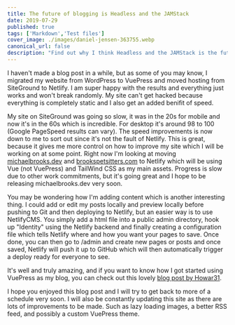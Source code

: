 ```yaml
---
title: The future of blogging is Headless and the JAMStack
date: 2019-07-29
published: true
tags: ['Markdown','Test files']
cover_image: ./images/daniel-jensen-363755.webp
canonical_url: false
description: "Find out why I think Headless and the JAMStack is the future of blogs"
---
```


I haven't made a blog post in a while, but as some of you may know, I migrated my website from WordPress to VuePress and moved hosting from SiteGround to Netlify. I am super happy with the results and everything just works and won't break randomly. My site can't get hacked because everything is completely static and I also get an added benifit of speed.

My site on SiteGround was going so slow, it was in the 20s for mobile and now it's in the 60s which is incredible. For desktop it's around 98 to 100 (Google PageSpeed results can vary). The speed improvements is now down to me to sort out since it's not the fault of Netlify. This is great, because it gives me more control on how to improve my site which I will be working on at some point. Right now I'm looking at moving [michaelbrooks.dev](https://michaelbrooks.dev) and [brookspetsitters.com](https://brookspetsitters.com) to Netlify which will be using Vue (not VuePress) and TailWind CSS as my main assets. Progress is slow due to other work commitments, but it's going great and I hope to be releasing michaelbrooks.dev very soon.

You may be wondering how I'm adding content which is another interesting thing. I could add or edit my posts locally and preview locally before pushing to Git and then deploying to Netlify, but an easier way is to use NetlifyCMS. You simply add a html file into a public admin directory, hook up "Identity" using the Netlify backend and finally creating a configuration file which tells Netlify where and how you want your pages to save. Once done, you can then go to /admin and create new pages or posts and once saved, Netlify will push it up to GitHub which will then automatically trigger a deploy ready for everyone to see.

It's well and truly amazing, and if you want to know how I got started using VuePress as my blog, you can check out this lovely [blog post by Howar31](https://blog.howar31.com/vuepress-blog-tutorial).

I hope you enjoyed this blog post and I will try to get back to more of a schedule very soon. I will also be constantly updating this site as there are lots of improvements to be made. Such as lazy loading images, a better RSS feed, and possibly a custom VuePress theme.

<div id="commento"></div>
<script src="https://cdn.commento.io/js/commento.js"></script>
